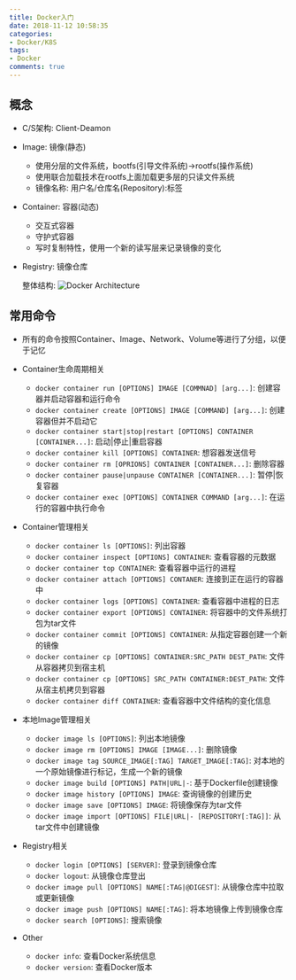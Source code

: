 ```yaml
---
title: Docker入门
date: 2018-11-12 10:58:35
categories: 
- Docker/K8S
tags: 
- Docker
comments: true
---
```


## 概念

- C/S架构: Client-Deamon
- Image: 镜像(静态)
  - 使用分层的文件系统，bootfs(引导文件系统)->rootfs(操作系统)
  - 使用联合加载技术在rootfs上面加载更多层的只读文件系统
  - 镜像名称: 用户名/仓库名(Repository):标签
- Container: 容器(动态)
  - 交互式容器
  - 守护式容器
  - 写时复制特性，使用一个新的读写层来记录镜像的变化
- Registry: 镜像仓库

  整体结构: ![Docker Architecture](/images/docker_architecture.jpg)

## 常用命令

- 所有的命令按照Container、Image、Network、Volume等进行了分组，以便于记忆

- Container生命周期相关
  - `docker container run [OPTIONS] IMAGE [COMMNAD] [arg...]`: 创建容器并启动容器和运行命令
  - `docker container create [OPTIONS] IMAGE [COMMAND] [arg...]`: 创建容器但并不启动它
  - `docker container start|stop|restart [OPTIONS] CONTAINER [CONTAINER...]`: 启动|停止|重启容器
  - `docker container kill [OPTIONS] CONTAINER`: 想容器发送信号
  - `docker container rm [OPRIONS] CONTAINER [CONTAINER...]`: 删除容器
  - `docker container pause|unpause CONTAINER [CONTAINER...]`: 暂停|恢复容器
  - `docker container exec [OPTIONS] CONTAINER COMMAND [arg...]`: 在运行的容器中执行命令

- Container管理相关
  - `docker container ls [OPTIONS]`: 列出容器
  - `docker container inspect [OPTIONS] CONTAINER`: 查看容器的元数据
  - `docker container top CONTAINER`: 查看容器中运行的进程
  - `docker container attach [OPTIONS] CONTANER`: 连接到正在运行的容器中
  - `docker container logs [OPTIONS] CONTAINER`: 查看容器中进程的日志
  - `docker container export [OPTIONS] CONTAINER`: 将容器中的文件系统打包为tar文件
  - `docker container commit [OPTIONS] CONTAINER`: 从指定容器创建一个新的镜像
  - `docker container cp [OPTIONS] CONTAINER:SRC_PATH DEST_PATH`: 文件从容器拷贝到宿主机
  - `docker container cp [OPTIONS] SRC_PATH CONTAINER:DEST_PATH`: 文件从宿主机拷贝到容器
  - `docker container diff CONTAINER`: 查看容器中文件结构的变化信息

- 本地Image管理相关

  - `docker image ls [OPTIONS]`: 列出本地镜像
  - `docker image rm [OPTIONS] IMAGE [IMAGE...]`: 删除镜像
  - `docker image tag SOURCE_IMAGE[:TAG] TARGET_IMAGE[:TAG]`: 对本地的一个原始镜像进行标记，生成一个新的镜像
  - `docker image build [OPTIONS] PATH|URL|-`: 基于Dockerfile创建镜像
  - `docker image history [OPTIONS] IMAGE`: 查询镜像的创建历史
  - `docker image save [OPTIONS] IMAGE`: 将镜像保存为tar文件
  - `docker image import [OPTIONS] FILE|URL|- [REPOSITORY[:TAG]]`: 从tar文件中创建镜像

- Registry相关

  - `docker login [OPTIONS] [SERVER]`: 登录到镜像仓库
  - `docker logout`: 从镜像仓库登出
  - `docker image pull [OPTIONS] NAME[:TAG|@DIGEST]`: 从镜像仓库中拉取或更新镜像
  - `docker image push [OPTIONS] NAME[:TAG]`: 将本地镜像上传到镜像仓库
  - `docker search [OPTIONS]`: 搜索镜像

- Other
  - `docker info`: 查看Docker系统信息
  - `docker version`: 查看Docker版本